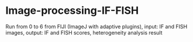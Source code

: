 # Image-processing-IF-FISH
Run from 0 to 6 from FIJI (ImageJ with adaptive plugins), input: IF and FISH images, output: IF and FISH scores, heterogeneity analysis result
